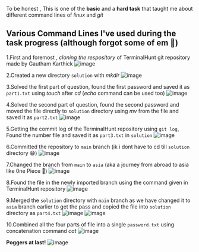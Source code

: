 To be honest , This is one of the **basic** and a **hard task** that taught me about different command lines of _linux_ and _git_ 

Various Command Lines I've used during the task progress (although forgot some of em 🗿)
-
1.First and foremost , _cloning the respository_ of TerminalHunt git repository made by Gautham Karthick
  ![image](https://user-images.githubusercontent.com/115528443/201487930-0b5e1200-6cd2-4440-9c11-46a513fbefaf.png)

2.Created a new directory `solution` with _mkdir_ 
  ![image](https://user-images.githubusercontent.com/115528443/201488119-9781e7a8-d3e2-4d23-862b-df979e0ef6d2.png)

3.Solved the first part of question, found the first password and saved it as `part1.txt` using _touch_ after _cd_ (_echo_ command can be used too)
  ![image](https://user-images.githubusercontent.com/115528443/201488211-d1702faf-1860-491f-b59c-22a90ab0855c.png)

4.Solved the second part of question, found the second password and moved the file directly to `solution` directory using _mv_ from the file and saved it as `part2.txt`
  ![image](https://user-images.githubusercontent.com/115528443/201488713-cdd3a048-ad2d-4fd9-be3c-41f677b53e98.png)

5.Getting the commit log of the TerminalHunt repository using `git log`, Found the number file and saved it as `part3.txt` in `solution`
  ![image](https://user-images.githubusercontent.com/115528443/201489198-c1413516-720b-4c5e-9128-1e1a1d23592c.png)

6.Committed the repository to `main` branch (ik i dont have to cd till `solution` directory 😅) 
  ![image](https://user-images.githubusercontent.com/115528443/201489290-d9be257b-a6ce-43e0-abee-cf7e5e696973.png)

7.Changed the branch from `main` to `asia` (aka a journey from abroad to asia like 0ne Piece 💪)
  ![image](https://user-images.githubusercontent.com/115528443/201489796-ba3ea95b-4806-40e2-b0bf-15bd7e87c46e.png)

8.Found the file in the newly imported branch using the command given in TerminalHunt repository 
  ![image](https://user-images.githubusercontent.com/115528443/201489997-c9115a65-ee75-4381-8e30-aea46a68f411.png)

9.Merged the `solution` directory with `main` branch as we have changed it to `asia` branch earlier to get the pass and copied the file into `solution` directory as `part4.txt`
  ![image](https://user-images.githubusercontent.com/115528443/201490084-35f77eb6-e96f-4a7b-a3b7-4799b09fb49e.png)
  ![image](https://user-images.githubusercontent.com/115528443/201490097-4a863a30-d67f-43f8-9b8c-2b9f33556e3a.png)

10.Combined all the four parts of file into a single `password.txt` using concatenation command _cat_
  ![image](https://user-images.githubusercontent.com/115528443/201490197-61947953-b17d-4d9b-b2ec-c5692e6ecb60.png)










**Poggers at last!**
  ![image](https://user-images.githubusercontent.com/115528443/201163483-fd43b105-a0c9-4334-a3b5-a9970a17c48b.png)
